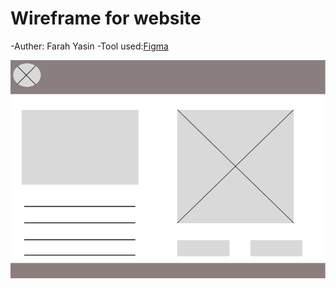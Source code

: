 # Wireframe for website

-Auther: Farah Yasin
-Tool used:[Figma]()

![wireframe image](./HW_wireframe.png)
